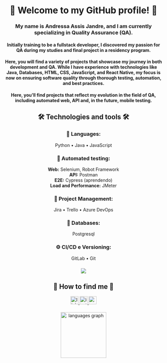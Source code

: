 <h1 align="center">🚀 Welcome to my GitHub profile! 🚀</h1>

###

<h3 align="center">My name is Andressa Assis Jandre, and I am currently specializing in Quality Assurance (QA).</h3>


<h4 align="center">
  Initially training to be a fullstack developer, I discovered my passion for QA during my studies and final project in a residency program.
</h4>


<h4 align="center">
  Here, you will find a variety of projects that showcase my journey in both development and QA. While I have experience with technologies like Java, Databases, HTML, CSS, JavaScript, and React Native, my focus is now on ensuring software quality through thorough testing, automation, and best practices.
</h4>


<h4 align="center">
  Here, you'll find projects that reflect my evolution in the field of QA, including automated web, API and, in the future, mobile testing.
</h4>

###

<h2 align="center">🛠️ Technologies and tools 🛠️</h2>


<h3 align="center">🚀 Languages:</h3>
<p align="center">
  Python • Java • JavaScript
</p>

###

<h3 align="center">🔎 Automated testing:</h3>
<p align="center">
  <strong>Web:</strong> Selenium, Robot Framework <br>
  <strong>API:</strong> Postman <br>
  <strong>E2E:</strong> Cypress (aprendendo) <br>
  <strong>Load and Performance:</strong> JMeter
</p>

###

<h3 align="center">📌 Project Management:</h3>
<p align="center">
  Jira • Trello • Azure DevOps
</p>

###

<h3 align="center">💾 Databases:</h3>
<p align="center">
  Postgresql 
</p>

###

<h3 align="center">⚙️ CI/CD e Versioning:</h3>
<p align="center">
  GitLab • Git
</p>

###

<div align="center">
  <img src="https://visitor-badge.laobi.icu/badge?page_id=AndressaAssis.AndressaAssis&"  />
</div>

###

<h2 align="center">📩 How to find me 📩</h2>


<div align="center">
  <a href="https://www.linkedin.com/in/andressa-jandre-289b472b9/" target="_blank">
    <img src="https://img.shields.io/static/v1?message=LinkedIn&logo=linkedin&label=&color=0077B5&logoColor=white&labelColor=&style=for-the-badge" height="25" alt="linkedin logo"  />
  </a>
  <a href="https://www.instagram.com/andressaassisj/" target="_blank">
    <img src="https://img.shields.io/static/v1?message=Instagram&logo=instagram&label=&color=E4405F&logoColor=white&labelColor=&style=for-the-badge" height="25" alt="instagram logo"  />
  </a>
  <a href="mailto:andressaassisjandre@gmail.com" target="_blank">
    <img src="https://img.shields.io/static/v1?message=Gmail&logo=gmail&label=&color=D14836&logoColor=white&labelColor=&style=for-the-badge" height="25" alt="gmail logo"  />
  </a>
</div>

###

<div align="center">
  <img src="https://github-readme-stats.vercel.app/api/top-langs?username=AndressaAssis&locale=en&hide_title=false&layout=compact&card_width=320&langs_count=5&theme=dracula&hide_border=false&order=2" height="144" alt="languages graph"  />
</div>

